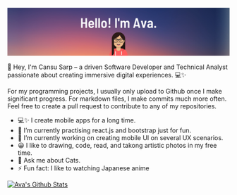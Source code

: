 ![Banner](https://raw.githubusercontent.com/amxchang/amxchang/master/profileavatarbanner.png)

🚀 Hey, I'm Cansu Sarp – a driven Software Developer and Technical Analyst passionate about creating immersive digital experiences. 💻✨

For my programming projects, I usually only upload to Github once I make significant progress. For markdown files, I make commits much more often. Feel free to create a pull request to contribute to any of my repositories.
- 💻✨ I create mobile apps for a long time.
- 🌱 I’m currently practising react.js and bootstrap just for fun.
- 🔭 I’m currently working on creating mobile UI on several UX scenarios.
- 😀 I like to drawing, code, read, and takong artistic photos in my free time.
- 💬 Ask me about Cats.
- ⚡ Fun fact: I like to watching Japanese anime

[![Ava's Github Stats](https://github-readme-stats.vercel.app/api?username=amxchang)](https://github.com/anuraghazra/github-readme-stats)
